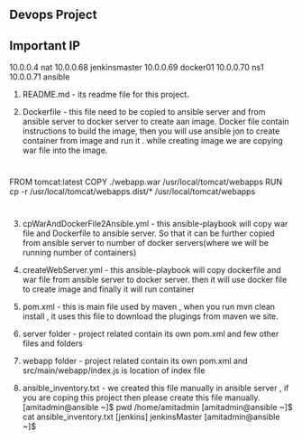 Devops Project
--------------




Important IP
-----------
10.0.0.4  nat
10.0.0.68 jenkinsmaster
10.0.0.69 docker01
10.0.0.70 ns1
10.0.0.71 ansible


1. README.md - its readme file for this project.


2. Dockerfile - this file need to be copied to ansible server and from ansible server to docker server to create aan image. Docker file contain instructions to build the image, then you will use ansible jon to create container from image and run it . while creating image we are copying war file into the image.
#
FROM tomcat:latest
COPY ./webapp.war /usr/local/tomcat/webapps
RUN cp -r /usr/local/tomcat/webapps.dist/* /usr/local/tomcat/webapps
#


3. cpWarAndDockerFile2Ansible.yml - this ansible-playbook will copy war file and Dockerfile to ansible server. So that it can be further copied from ansible server to number of docker servers(where we will be running number of containers)

4. createWebServer.yml - this ansible-playbook will copy dockerfile and war file from ansible server to docker server.
then it will use docker file to create image and finally it will run container


5. pom.xml - this is main file used by maven , when you run mvn clean install , it uses this file to download the plugings from maven  we site.

6. server folder -  project related contain its own pom.xml and few other files and folders

7. webapp folder  - project related contain its own pom.xml and  src/main/webapp/index.js is location of index file




8. ansible_inventory.txt - we created this file manually in ansible server , if you are coping this project then please create this file manually.
[amitadmin@ansible ~]$ pwd
/home/amitadmin
[amitadmin@ansible ~]$ cat ansible_inventory.txt
[jenkins]
jenkinsMaster
[amitadmin@ansible ~]$

